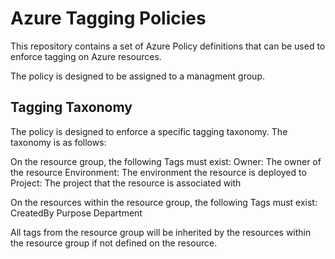 # Azure Tagging Policies

This repository contains a set of Azure Policy definitions that can be used to enforce tagging on Azure resources.

The policy is designed to be assigned to a managment group.

## Tagging Taxonomy

The policy is designed to enforce a specific tagging taxonomy. The taxonomy is as follows:

On the resource group, the following Tags must exist:
Owner: The owner of the resource
Environment: The environment the resource is deployed to
Project: The project that the resource is associated with

On the resources within the resource group, the following Tags must exist:
CreatedBy
Purpose
Department

All tags from the resource group will be inherited by the resources within the resource group if not defined on the resource.


